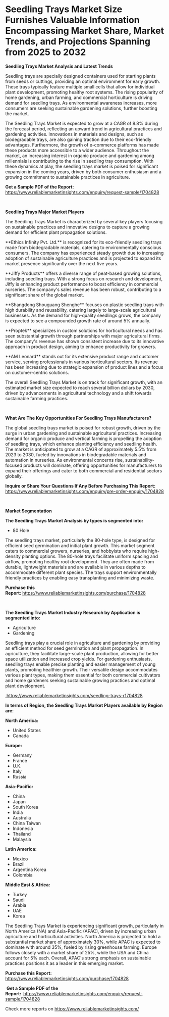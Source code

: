 <p><h1>Seedling Trays Market Size Furnishes Valuable Information Encompassing Market Share, Market Trends, and Projections Spanning from 2025 to 2032</h1></p><p><strong>Seedling Trays Market Analysis and Latest Trends</strong></p>
<p><p>Seedling trays are specially designed containers used for starting plants from seeds or cuttings, providing an optimal environment for early growth. These trays typically feature multiple small cells that allow for individual plant development, promoting healthy root systems. The rising popularity of home gardening, urban farming, and commercial horticulture is driving demand for seedling trays. As environmental awareness increases, more consumers are seeking sustainable gardening solutions, further boosting the market.</p><p>The Seedling Trays Market is expected to grow at a CAGR of 8.8% during the forecast period, reflecting an upward trend in agricultural practices and gardening activities. Innovations in materials and designs, such as biodegradable trays, are also gaining traction due to their eco-friendly advantages. Furthermore, the growth of e-commerce platforms has made these products more accessible to a wider audience. Throughout the market, an increasing interest in organic produce and gardening among millennials is contributing to the rise in seedling tray consumption. With these dynamics at play, the seedling trays market is poised for significant expansion in the coming years, driven by both consumer enthusiasm and a growing commitment to sustainable practices in agriculture.</p></p>
<p><strong>Get a Sample PDF of the Report:&nbsp;</strong> <a href="https://www.reliablemarketinsights.com/enquiry/request-sample/1704828?utm_campaign=3551&utm_medium=2&utm_source=Github&utm_content=ia&utm_term=27032025&utm_id=seedling-trays">https://www.reliablemarketinsights.com/enquiry/request-sample/1704828</a></p>
<p>&nbsp;</p>
<p><strong>Seedling Trays Major Market Players</strong></p>
<p><p>The Seedling Trays Market is characterized by several key players focusing on sustainable practices and innovative designs to capture a growing demand for efficient plant propagation solutions. </p><p>**Ethics Infinity Pvt. Ltd.** is recognized for its eco-friendly seedling trays made from biodegradable materials, catering to environmentally conscious consumers. The company has experienced steady growth due to increasing adoption of sustainable agriculture practices and is projected to expand its market presence significantly over the next five years.</p><p>**Jiffy Products** offers a diverse range of peat-based growing solutions, including seedling trays. With a strong focus on research and development, Jiffy is enhancing product performance to boost efficiency in commercial nurseries. The company's sales revenue has been robust, contributing to a significant share of the global market.</p><p>**Shangdong Shouguang Shenghe** focuses on plastic seedling trays with high durability and reusability, catering largely to large-scale agricultural businesses. As the demand for high-quality seedlings grows, the company is expected to see a compounded growth rate of around 5% annually.</p><p>**Proptek** specializes in custom solutions for horticultural needs and has seen substantial growth through partnerships with major agricultural firms. The company's revenue has shown consistent increase due to its innovative approach in product design, aiming to enhance productivity for growers.</p><p>**AM Leonard** stands out for its extensive product range and customer service, serving professionals in various horticultural sectors. Its revenue has been increasing due to strategic expansion of product lines and a focus on customer-centric solutions.</p><p>The overall Seedling Trays Market is on track for significant growth, with an estimated market size expected to reach several billion dollars by 2030, driven by advancements in agricultural technology and a shift towards sustainable farming practices.</p></p>
<p>&nbsp;</p>
<p><strong>What Are The Key Opportunities For Seedling Trays Manufacturers?</strong></p>
<p><p>The global seedling trays market is poised for robust growth, driven by the surge in urban gardening and sustainable agricultural practices. Increasing demand for organic produce and vertical farming is propelling the adoption of seedling trays, which enhance planting efficiency and seedling health. The market is anticipated to grow at a CAGR of approximately 5.5% from 2023 to 2030, fueled by innovations in biodegradable materials and automation in nurseries. As environmental concerns rise, sustainability-focused products will dominate, offering opportunities for manufacturers to expand their offerings and cater to both commercial and residential sectors globally.</p></p>
<p><strong>Inquire or Share Your Questions If Any Before Purchasing This Report:</strong> <a href="https://www.reliablemarketinsights.com/enquiry/pre-order-enquiry/1704828?utm_campaign=3551&utm_medium=2&utm_source=Github&utm_content=ia&utm_term=27032025&utm_id=seedling-trays">https://www.reliablemarketinsights.com/enquiry/pre-order-enquiry/1704828</a></p>
<p>&nbsp;</p>
<p><strong>Market Segmentation</strong></p>
<p><strong>The Seedling Trays Market Analysis by types is segmented into:</strong></p>
<p><ul><li>80 Hole</li></ul></p>
<p><p>The seedling trays market, particularly the 80-hole type, is designed for efficient seed germination and initial plant growth. This market segment caters to commercial growers, nurseries, and hobbyists who require high-density planting options. The 80-hole trays facilitate uniform spacing and airflow, promoting healthy root development. They are often made from durable, lightweight materials and are available in various depths to accommodate different plant species. The trays support environmentally friendly practices by enabling easy transplanting and minimizing waste.</p></p>
<p><strong>Purchase this Report:&nbsp;</strong><a href="https://www.reliablemarketinsights.com/purchase/1704828?utm_campaign=3551&utm_medium=2&utm_source=Github&utm_content=ia&utm_term=27032025&utm_id=seedling-trays">https://www.reliablemarketinsights.com/purchase/1704828</a></p>
<p>&nbsp;</p>
<p><strong>The Seedling Trays Market Industry Research by Application is segmented into:</strong></p>
<p><ul><li>Agriculture</li><li>Gardening</li></ul></p>
<p><p>Seedling trays play a crucial role in agriculture and gardening by providing an efficient method for seed germination and plant propagation. In agriculture, they facilitate large-scale plant production, allowing for better space utilization and increased crop yields. For gardening enthusiasts, seedling trays enable precise planting and easier management of young plants, promoting healthier growth. Their versatile design accommodates various plant types, making them essential for both commercial cultivators and home gardeners seeking sustainable growing practices and optimal plant development.</p></p>
<p><a href="https://www.reliablemarketinsights.com/seedling-trays-r1704828?utm_campaign=3551&utm_medium=2&utm_source=Github&utm_content=ia&utm_term=27032025&utm_id=seedling-trays">&nbsp;https://www.reliablemarketinsights.com/seedling-trays-r1704828</a></p>
<p><strong>In terms of Region, the Seedling Trays Market Players available by Region are:</strong></p>
<p>
    <p> <strong> North America: </strong>
        <ul>
            <li>United States</li>
            <li>Canada</li>
        </ul>
        </p> 
    <p> <strong> Europe: </strong>
        <ul>
            <li>Germany</li>
            <li>France</li>
            <li>U.K.</li>
            <li>Italy</li>
            <li>Russia</li>
        </ul>
        </p> 
    <p> <strong> Asia-Pacific: </strong>
        <ul>
            <li>China</li>
            <li>Japan</li>
            <li>South Korea</li>
            <li>India</li>
            <li>Australia</li>
            <li>China Taiwan</li>
            <li>Indonesia</li>
            <li>Thailand</li>
            <li>Malaysia</li>
        </ul>
        </p> 
    <p> <strong> Latin America: </strong>
        <ul>
            <li>Mexico</li>
            <li>Brazil</li>
            <li>Argentina Korea</li>
            <li>Colombia</li>
        </ul>
        </p> 
    <p> <strong> Middle East & Africa: </strong>
        <ul>
            <li>Turkey</li>
            <li>Saudi</li>
            <li>Arabia</li>
            <li>UAE</li>
            <li>Korea</li>
        </ul>
    </p>
    </p>
<p><p>The Seedling Trays Market is experiencing significant growth, particularly in North America (NA) and Asia-Pacific (APAC), driven by increasing urban agriculture and horticultural activities. North America is projected to hold a substantial market share of approximately 30%, while APAC is expected to dominate with around 35%, fueled by rising greenhouse farming. Europe follows closely with a market share of 25%, while the USA and China account for 5% each. Overall, APAC's strong emphasis on sustainable practices positions it as a leader in this emerging market.</p></p>
<p><strong>Purchase this Report: </strong><a href="https://www.reliablemarketinsights.com/purchase/1704828?utm_campaign=3551&utm_medium=2&utm_source=Github&utm_content=ia&utm_term=27032025&utm_id=seedling-trays">https://www.reliablemarketinsights.com/purchase/1704828</a></p>
<p>&nbsp;<strong>Get a Sample PDF of the Report:&nbsp;&nbsp;</strong><a href="https://www.reliablemarketinsights.com/enquiry/request-sample/1704828?utm_campaign=3551&utm_medium=2&utm_source=Github&utm_content=ia&utm_term=27032025&utm_id=seedling-trays">https://www.reliablemarketinsights.com/enquiry/request-sample/1704828</a></p>
<p><strong></strong></p>
<p>Check more reports on <a href="https://www.reliablemarketinsights.com/?utm_campaign=3551&utm_medium=2&utm_source=Github&utm_content=ia&utm_term=27032025&utm_id=seedling-trays">https://www.reliablemarketinsights.com/</a></p>